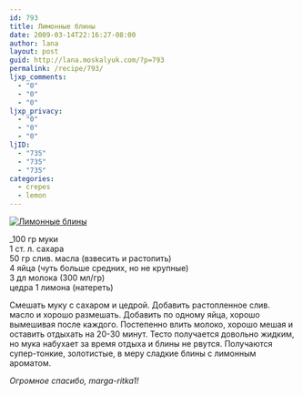 ```yaml
---
id: 793
title: Лимонные блины
date: 2009-03-14T22:16:27-08:00
author: lana
layout: post
guid: http://lana.moskalyuk.com/?p=793
permalink: /recipe/793/
ljxp_comments:
  - "0"
  - "0"
  - "0"
ljxp_privacy:
  - "0"
  - "0"
  - "0"
ljID:
  - "735"
  - "735"
  - "735"
categories:
  - crepes
  - lemon
---
```

<a class="flickr-image alignnone" title="Лимонные блины" rel="flickr-mgr" href="http://www.flickr.com/photos/67405678@N00/3339727227/"><img class="flickr-medium" src="http://farm4.static.flickr.com/3407/3339727227_009ce13e23.jpg" alt="Лимонные блины" /></a>

_100 гр муки  
1 ст. л. сахара  
50 гр слив. масла (взвесить и растопить)  
4 яйца (чуть больше средних, но не крупные)  
3 дл молока (300 мл/гр)  
цедра 1 лимона (натереть)</p> 

Смешать муку с сахаром и цедрой. Добавить растопленное слив. масло и хорошо размешать. Добавить по одному яйца, хорошо вымешивая после каждого. Постепенно влить молоко, хорошо мешая и оставить отдыхать на 20-30 минут. Тесто получается довольно жидким, но мука набухает за время отдыха и блины не рвутся. Получаются супер-тонкие, золотистые, в меру сладкие блины с лимонным ароматом.</em>

_Огромное спасибо, marga-ritka1!_